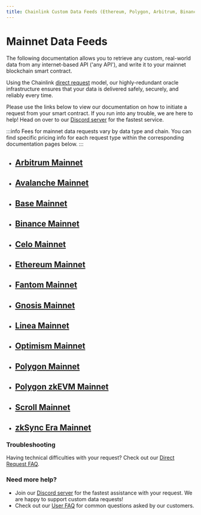 ```yaml
---
title: Chainlink Custom Data Feeds (Ethereum, Polygon, Arbitrum, Binance, Avalanche, Base, Optimism, Fantom, Gnosis, Celo, Scroll, Linea, zkSync)
---
```


# Mainnet Data Feeds

The following documentation allows you to retrieve any custom, real-world data from any internet-based API ('any API'), and write it to your mainnet blockchain smart contract. 

Using the Chainlink [direct request](/knowledgebase/Direct-Request-Guide) model, our highly-redundant oracle infrastructure ensures that your data is delivered safely, securely, and reliably every time. 

Please use the links below to view our documentation on how to initiate a request from your smart contract. If you run into any trouble, we are here to help! Head on over to our [Discord server](https://discord.gg/Xs6SjqVPUA) for the fastest service.

:::info
Fees for mainnet data requests vary by data type and chain. You can find specific pricing info for each request type within the corresponding documentation pages below.
:::

* ## [Arbitrum Mainnet](/services/direct-request-jobs/mainnets/Arbitrum-One-Mainnet-Jobs)
* ## [Avalanche Mainnet](/services/direct-request-jobs/mainnets/Avalanche-CChain-Mainnet-Jobs)
* ## [Base Mainnet](/services/direct-request-jobs/mainnets/Base-Mainnet-Jobs)
* ## [Binance Mainnet](/services/direct-request-jobs/mainnets/Binance-Mainnet-Jobs)
* ## [Celo Mainnet](/services/direct-request-jobs/mainnets/Celo-Mainnet-Jobs)
* ## [Ethereum Mainnet](/services/direct-request-jobs/mainnets/Ethereum-Mainnet-Jobs)
* ## [Fantom Mainnet](/services/direct-request-jobs/mainnets/Fantom-Mainnet-Jobs)
* ## [Gnosis Mainnet](/services/direct-request-jobs/mainnets/Gnosis-Chain-Mainnet-Jobs)
* ## [Linea Mainnet](/services/direct-request-jobs/mainnets/Linea-Mainnet-Jobs)
* ## [Optimism Mainnet](/services/direct-request-jobs/mainnets/Optimism-Mainnet-Jobs)
* ## [Polygon Mainnet](/services/direct-request-jobs/mainnets/Polygon-Mainnet-Jobs)
* ## [Polygon zkEVM Mainnet](/services/direct-request-jobs/mainnets/Polygon-zkEVM-Mainnet-Jobs)
* ## [Scroll Mainnet](/services/direct-request-jobs/mainnets/Scroll-Mainnet-Jobs)
* ## [zkSync Era Mainnet](/services/direct-request-jobs/mainnets/zkSync-Era-Mainnet-Jobs)

### Troubleshooting

Having technical difficulties with your request? Check out our [Direct Request FAQ](/knowledgebase/faq/Chainlink-Users#direct-request-jobs).

### Need more help?
* Join our [Discord server](https://discord.gg/Xs6SjqVPUA) for the fastest assistance with your request. We are happy to support custom data requests!
* Check out our [User FAQ](/knowledgebase/faq/Chainlink-Users "FAQ - Chainlink Data Consumers") for common questions asked by our customers.